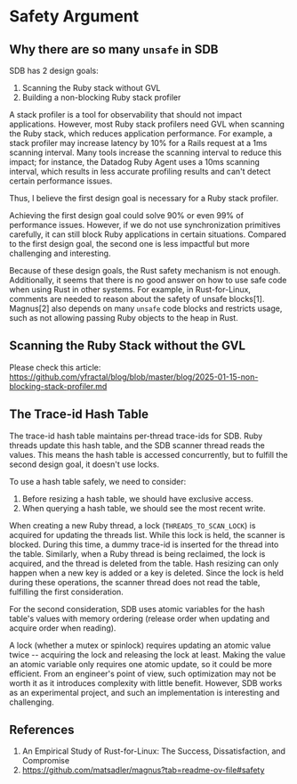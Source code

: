 # Safety Argument
## Why there are so many `unsafe` in SDB
SDB has 2 design goals:
1. Scanning the Ruby stack without GVL
2. Building a non-blocking Ruby stack profiler

A stack profiler is a tool for observability that should not impact applications. However, most Ruby stack profilers need GVL when scanning the Ruby stack, which reduces application performance. For example, a stack profiler may increase latency by 10% for a Rails request at a 1ms scanning interval. Many tools increase the scanning interval to reduce this impact; for instance, the Datadog Ruby Agent uses a 10ms scanning interval, which results in less accurate profiling results and can't detect certain performance issues.

Thus, I believe the first design goal is necessary for a Ruby stack profiler.

Achieving the first design goal could solve 90% or even 99% of performance issues. However, if we do not use synchronization primitives carefully, it can still block Ruby applications in certain situations. Compared to the first design goal, the second one is less impactful but more challenging and interesting.

Because of these design goals, the Rust safety mechanism is not enough. Additionally, it seems that there is no good answer on how to use safe code when using Rust in other systems. For example, in Rust-for-Linux, comments are needed to reason about the safety of unsafe blocks[1]. Magnus[2] also depends on many `unsafe` code blocks and restricts usage, such as not allowing passing Ruby objects to the heap in Rust.

## Scanning the Ruby Stack without the GVL
Please check this article: https://github.com/yfractal/blog/blob/master/blog/2025-01-15-non-blocking-stack-profiler.md

## The Trace-id Hash Table

The trace-id hash table maintains per-thread trace-ids for SDB. Ruby threads update this hash table, and the SDB scanner thread reads the values. This means the hash table is accessed concurrently, but to fulfill the second design goal, it doesn't use locks.

To use a hash table safely, we need to consider:

1. Before resizing a hash table, we should have exclusive access.
2. When querying a hash table, we should see the most recent write.

When creating a new Ruby thread, a lock (`THREADS_TO_SCAN_LOCK`) is acquired for updating the threads list. While this lock is held, the scanner is blocked. During this time, a dummy trace-id is inserted for the thread into the table. Similarly, when a Ruby thread is being reclaimed, the lock is acquired, and the thread is deleted from the table. Hash resizing can only happen when a new key is added or a key is deleted. Since the lock is held during these operations, the scanner thread does not read the table, fulfilling the first consideration.

For the second consideration, SDB uses atomic variables for the hash table's values with memory ordering (release order when updating and acquire order when reading).

A lock (whether a mutex or spinlock) requires updating an atomic value twice -- acquiring the lock and releasing the lock at least. Making the value an atomic variable only requires one atomic update, so it could be more efficient. From an engineer's point of view, such optimization may not be worth it as it introduces complexity with little benefit. However, SDB works as an experimental project, and such an implementation is interesting and challenging.

## References
1. An Empirical Study of Rust-for-Linux: The Success, Dissatisfaction, and Compromise
2. https://github.com/matsadler/magnus?tab=readme-ov-file#safety
